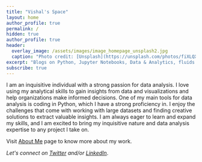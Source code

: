 ```yaml
---
title: "Vishal's Space"
layout: home
author_profile: true
permalink: /
hidden: true
author_profile: true
header:
  overlay_image: /assets/images/image_homepage_unsplash2.jpg
  caption: "Photo credit: [Unsplash](https://unsplash.com/photos/fiXLQXAhCfk?utm_source=unsplash&utm_medium=referral&utm_content=creditShareLink)"
excerpt: "Blogs on Python, Jupyter Notebooks, Data & Analytics, fluids and more." 
subscribe: true
---
```

I am an inquisitive individual with a strong passion for data analysis. I love using my analytical skills to gain insights from data and visualizations and help organizations make informed decisions. One of my main tools for data analysis is coding in Python, which I have a strong proficiency in. I enjoy the challenges that come with working with large datasets and finding creative solutions to extract valuable insights. I am always eager to learn and expand my skills, and I am excited to bring my inquisitive nature and data analysis expertise to any project I take on.

Visit [About Me](/about/) page to know more about my work.

*Let's connect on [Twitter](https://twitter.com/DrVishal_aero) and/or [LinkedIn](https://www.linkedin.com/in/vishalsharmaofficial/)*.  